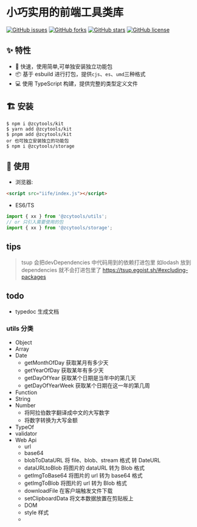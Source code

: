 
# 小巧实用的前端工具类库

[![GitHub issues](https://img.shields.io/github/issues/zhuchuanyong/FEutils)](https://github.com/zhuchuanyong/FEutils/issues)
[![GitHub forks](https://img.shields.io/github/forks/zhuchuanyong/FEutils)](https://github.com/zhuchuanyong/FEutils/network)
[![GitHub stars](https://img.shields.io/github/stars/zhuchuanyong/FEutils)](https://github.com/zhuchuanyong/FEutils/stargazers)
[![GitHub license](https://img.shields.io/github/license/zhuchuanyong/FEutils)](https://github.com/zhuchuanyong/FEutils)

## ✨ 特性
- 🚀 快速，使用简单,可单独安装独立功能包
- 📦 基于 esbuild 进行打包，提供`cjs`、`es`、`umd`三种格式
- 💻 使用 TypeScript 构建，提供完整的类型定义文件

## 🏗 安装

```shell
$ npm i @zcytools/kit
$ yarn add @zcytools/kit
$ pnpm add @zcytools/kit
or 也可独立安装独立的功能包
$ npm i @zcytools/storage
```
## 🔨 使用

* 浏览器:

```html
<script src="iife/index.js"></script>
```

* ES6/TS

```ts
import { xx } from '@zcytools/utils';
// or 只引入需要使用的包
import { xx } from '@zcytools/storage';
```
## tips

> tsup 会把devDependencies 中代码用到的依赖打进包里 如lodash  放到dependencies 就不会打进包里了
> https://tsup.egoist.sh/#excluding-packages
## todo

* typedoc 生成文档

### utils 分类

* Object
* Array 
* Date
  * getMonthOfDay  获取某月有多少天
  * getYearOfDay  获取某年有多少天
  * getDayOfYear  获取某个日期是当年中的第几天
  * getDayOfYearWeek   获取某个日期在这一年的第几周
* Function
* String
* Number
  * 将阿拉伯数字翻译成中文的大写数字
  * 将数字转换为大写金额 
* TypeOf
* validator
* Web Api
  * url
  * base64
  * blobToDataURL 将 file、blob、stream 格式 转 DateURL
  * dataURLtoBlob 将图片的 dataURL 转为 Blob 格式
  * getImgToBase64 将图片的 url 转为 base64 格式
  * getImgToBlob 将图片的 url 转为 Blob 格式
  * downloadFile 在客户端触发文件下载
  * setClipboardData 将文本数据放置在剪贴板上
  * DOM
  * style 样式
  * 





